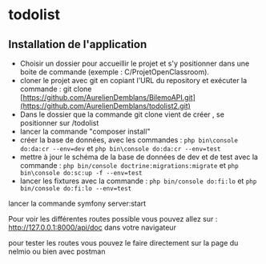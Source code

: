 # todolist

## Installation de l'application

- Choisir un dossier pour accueillir le projet et s'y positionner dans une boite de commande (exemple : C/ProjetOpenClassroom). 
- cloner le projet avec git en copiant l'URL du repository et exécuter la commande : git clone [https://github.com/AurelienDemblans/BilemoAPI.git](https://github.com/AurelienDemblans/todolist2.git)
- Dans le dossier que la commande git clone vient de créer , se positionner sur /todolist
- lancer la commande "composer install"
- créer la base de données, avec les commandes : 
 `php bin\console do:da:cr --env=dev` et `php bin\console do:da:cr --env=test`
- mettre à jour le schéma de la base de données de dev et de test avec la commande : 
 `php bin/console doctrine:migrations:migrate` et `php bin\console do:sc:up -f --env=test`
- lancer les fixtures avec la commande : 
`php bin/console do:fi:lo` et `php bin/console do:fi:lo --env=test`

lancer la commande symfony server:start 

Pour voir les différentes routes possible vous pouvez allez sur : http://127.0.0.1:8000/api/doc dans votre navigateur

pour tester les routes vous pouvez le faire directement sur la page du nelmio ou bien avec postman
